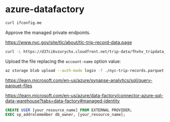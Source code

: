 # azure-datafactory


```sh
curl ifconfig.me
```

Approve the managed private endpoints.


https://www.nyc.gov/site/tlc/about/tlc-trip-record-data.page


```sh
curl -L https://d37ci6vzurychx.cloudfront.net/trip-data/fhvhv_tripdata_2023-01.parquet -o nyc-trip-records.parquet
```


Upload the file replacing the `account-name` option value:

```sh
az storage blob upload --auth-mode login -f ./nyc-trip-records.parquet -c synapse -n database/nyc-trip-records.parquet --account-name <storage-name>
```




https://learn.microsoft.com/en-us/azure/synapse-analytics/sql/query-parquet-files




https://learn.microsoft.com/en-us/azure/data-factory/connector-azure-sql-data-warehouse?tabs=data-factory#managed-identity

```sql
CREATE USER [your_resource_name] FROM EXTERNAL PROVIDER;
EXEC sp_addrolemember db_owner, [your_resource_name];
```
